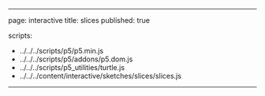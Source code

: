 
---
page: interactive
title: slices
published: true

scripts:
  - ../../../scripts/p5/p5.min.js
  - ../../../scripts/p5/addons/p5.dom.js
  - ../../../scripts/p5_utilities/turtle.js
  - ../../../content/interactive/sketches/slices/slices.js
---

<div id="sketch" class="pl-5">
  <div id="slices-holder">
  </div>
</div>
